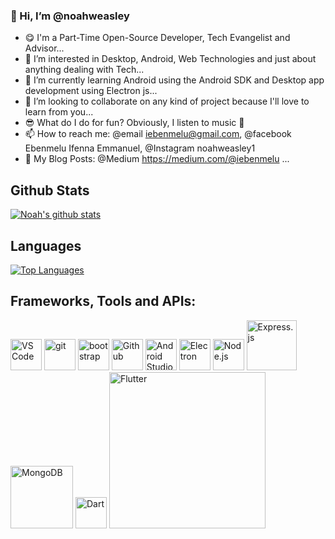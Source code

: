 ### 👋 Hi, I’m @noahweasley

- 😋  I'm a Part-Time Open-Source Developer, Tech Evangelist and Advisor...
- 👀 I’m interested in Desktop, Android, Web Technologies and just about anything dealing with Tech...
- 🌱 I’m currently learning Android using the Android SDK and Desktop app development using Electron js...
- 💞️ I’m looking to collaborate on any kind of project because I'll love to learn from you...
- 😎 What do I do for fun? Obviously, I listen to music 🎵
- 📫 How to reach me: @email iebenmelu@gmail.com, @facebook Ebenmelu Ifenna Emmanuel, @Instagram noahweasley1 
- 📝 My Blog Posts: @Medium https://medium.com/@iebenmelu ...

## Github Stats

[![Noah's github stats](https://github-readme-stats.vercel.app/api?username=noahweasley&show_icons=true&theme=radical&count_private=true)](https://noahweasley.github.io)


## Languages

[![Top Languages](https://github-readme-stats.vercel.app/api/top-langs/?username=noahweasley&layout=compact&theme=radical)](https://github.com/noahweasley)

## Frameworks, Tools and APIs:

<p>

<a href="https://github.com/"><img width="50px" alt = "VS Code" src="https://raw.githubusercontent.com/coderjojo/coderjojo/master/img/github.svg"/></a>    <a href="https://git-scm.com/"><img alt="git" width="50px" src="https://upload.wikimedia.org/wikipedia/commons/thumb/3/3f/Git_icon.svg/97px-Git_icon.svg.png"/></a>      <a href="https://getbootstrap.com/"><img alt="bootstrap" width="50px" src="https://img.icons8.com/color/452/bootstrap.png"/></a>     <a href="https://code.visualstudio.com/"><img width="50px" alt = "Github" src="https://upload.wikimedia.org/wikipedia/commons/thumb/9/9a/Visual_Studio_Code_1.35_icon.svg/512px-Visual_Studio_Code_1.35_icon.svg.png"/></a>     <a href="https://developer.android.com/"><img width="50px" alt = "Android Studio" src="https://upload.wikimedia.org/wikipedia/commons/thumb/9/95/Android_Studio_Icon_3.6.svg/512px-Android_Studio_Icon_3.6.svg.png"/></a>     <a href="https://www.electronjs.org/"><img width="50px" alt = "Electron" src="https://upload.wikimedia.org/wikipedia/commons/thumb/9/91/Electron_Software_Framework_Logo.svg/256px-Electron_Software_Framework_Logo.svg.png"/></a>    <a href="https://www.nodejs.org/"><img width="50px" alt = "Node.js" src="https://upload.wikimedia.org/wikipedia/commons/thumb/d/d9/Node.js_logo.svg/590px-Node.js_logo.svg.png"/></a>  <a href="https://expressjs.com/"><img width="80px" alt = "Express.js" src="https://upload.wikimedia.org/wikipedia/commons/6/64/Expressjs.png"/></a>   <a href="https://www.mongodb.com/"><img width="100px" alt = "MongoDB" src="https://upload.wikimedia.org/wikipedia/commons/9/93/MongoDB_Logo.svg"/></a>    <a href="https://dart.dev/"><img width="50px" alt = "Dart" src="https://upload.wikimedia.org/wikipedia/commons/c/c6/Dart_logo.png"/></a>
	    <a href="https://flutter.dev/"><img width="250px" alt = "Flutter" src="https://upload.wikimedia.org/wikipedia/commons/4/44/Google-flutter-logo.svg"/></a>
	
</p>
	
